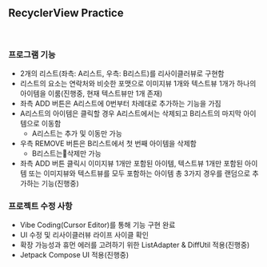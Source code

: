 ## RecyclerView Practice
</br>

### 프로그램 기능
 - 2개의 리스트(좌측: A리스트, 우측: B리스트)를 리사이클러뷰로 구현함
 - 리스트의 요소는 연락처와 비슷한 포맷으로 이미지뷰 1개와 텍스트뷰 1개가 하나의 아이템을 이룸(진행중, 현재 텍스트뷰만 1개 존재)
 - 좌측 ADD 버튼은 A리스트에 0번부터 차례대로 추가하는 기능을 가짐
 - A리스트의 아이템은 클릭할 경우 A리스트에서는 삭제되고 B리스트의 마지막 아이템으로 이동함
    - A리스트는 추가 및 이동만 가능
 - 우측 REMOVE 버튼은 B리스트에서 첫 번째 아이템을 삭제함
    - B리스트는삭제만 가능
 - 좌측 ADD 버튼 클릭시 이미지뷰 1개만 포함된 아이템, 텍스트뷰 1개만 포함된 아이템 또는 이미지뷰와 텍스트뷰를 모두 포함하는 아이템 총 3가지 경우를 랜덤으로 추가하는 기능(진행중)

### 프로젝트 수정 사항
 - Vibe Coding(Cursor Editor)를 통해 기능 구현 완료
 - UI 수정 및 리사이클러뷰 라이프 사이클 확인
 - 확장 가능성과 휴먼 에러를 고려하기 위한 ListAdapter & DiffUtil 적용(진행중)
 - Jetpack Compose UI 적용(진행중)

